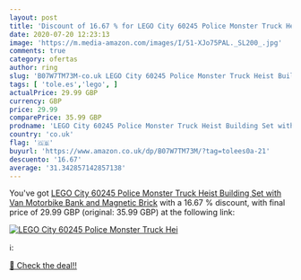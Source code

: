 ```yaml
---
layout: post
title: 'Discount of 16.67 % for LEGO City 60245 Police Monster Truck Hei'
date: 2020-07-20 12:23:13
image: 'https://m.media-amazon.com/images/I/51-XJo75PAL._SL200_.jpg'
comments: true
category: ofertas
author: ring
slug: 'B07W7TM73M-co.uk LEGO City 60245 Police Monster Truck Heist Building Set...'
tags: [ 'tole.es','lego', ]
actualPrice: 29.99 GBP
currency: GBP
price: 29.99
comparePrice: 35.99 GBP
prodname: 'LEGO City 60245 Police Monster Truck Heist Building Set with Van  Motorbike  Bank  and Magnetic Brick'
country: 'co.uk'
flag: '🇬🇧'
buyurl: 'https://www.amazon.co.uk/dp/B07W7TM73M/?tag=tolees0a-21'
descuento: '16.67'
average: '31.342857142857138'
---
```


You've got [LEGO City 60245 Police Monster Truck Heist Building Set with Van  Motorbike  Bank  and Magnetic Brick](https://www.amazon.co.uk/dp/B07W7TM73M/?tag=tolees0a-21) with a  16.67 % discount, with final price of 29.99 GBP (original: 35.99 GBP) at the following link:

[![LEGO City 60245 Police Monster Truck Hei](https://m.media-amazon.com/images/I/51-XJo75PAL._SL200_.jpg)](https://www.amazon.co.uk/dp/B07W7TM73M/?tag=tolees0a-21)

ℹ️:


[🛒 Check the deal!!](https://www.amazon.co.uk/dp/B07W7TM73M/?tag=tolees0a-21)
